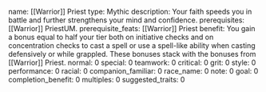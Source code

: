 name: [[Warrior]] Priest
type: Mythic
description: Your faith speeds you in battle and further strengthens your mind and confidence.
prerequisites: [[Warrior]] PriestUM.
prerequisite_feats: [[Warrior]] Priest
benefit: You gain a bonus equal to half your tier both on initiative checks and on concentration checks to cast a spell or use a spell-like ability when casting defensively or while grappled. These bonuses stack with the bonuses from [[Warrior]] Priest.
normal: 0
special: 0
teamwork: 0
critical: 0
grit: 0
style: 0
performance: 0
racial: 0
companion_familiar: 0
race_name: 0
note: 0
goal: 0
completion_benefit: 0
multiples: 0
suggested_traits: 0
